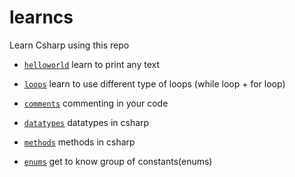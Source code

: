 # learncs
Learn Csharp using this repo

- [`helloworld`](helloworld) learn to print any text

- [`loops`](loops) learn to use different type of loops (while loop + for loop)

- [`comments`](comments) commenting in your code

- [`datatypes`](datatypes) datatypes in csharp

- [`methods`](methods) methods in csharp

- [`enums`](enums) get to know group of constants(enums)

